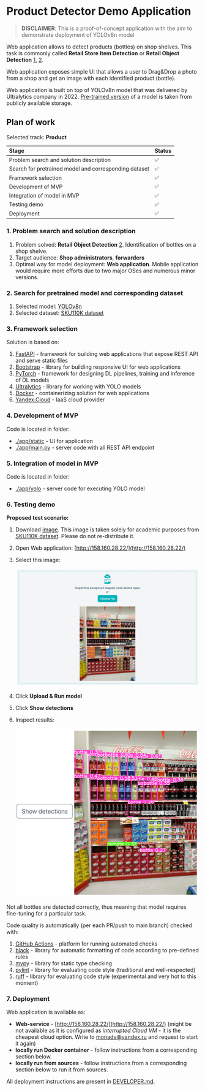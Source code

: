 # Product Detector Demo Application

> **DISCLAIMER**: This is a proof-of-concept application with the aim to demonstrate
> deployment of YOLOv8n model

Web application allows to detect products (bottles) on shop shelves. This task is commonly called
**Retail Store Item Detection** or **Retail Object Detection** [1], [2].

Web application exposes simple UI that allows a user to Drag&Drop a photo from a shop and get
an image with each identified product (bottle).

Web application is built on top of YOLOv8n model that was delivered by Ultralytics company in 2022.
[Pre-trained version](https://docs.ultralytics.com/models/yolov8/#supported-tasks)
of a model is taken from publicly available storage.

## Plan of work

Selected track: **Product**

|Stage | Status |
|:---|:---|
| Problem search and solution description | ✅ |
| Search for pretrained model and corresponding dataset | ✅ |
| Framework selection | ✅ |
| Development of MVP | ✅ |
| Integration of model in MVP | ✅ |
| Testing demo | ✅ |
| Deployment | ✅ |

### 1. Problem search and solution description

1. Problem solved: **Retail Object Detection** [2]. Identification of bottles on a shop shelve.
2. Target audience: **Shop administrators**, **forwarders**
3. Optimal way for model deployment: **Web application**. Mobile application would require more
   efforts due to two major OSes and numerous minor versions.

### 2. Search for pretrained model and corresponding dataset

1. Selected model: [YOLOv8n](https://docs.ultralytics.com/models/yolov8/#supported-tasks)
2. Selected dataset: [SKU110K dataset](https://github.com/eg4000/SKU110K_CVPR19)

### 3. Framework selection

Solution is based on:

1. [FastAPI](https://fastapi.tiangolo.com/) - framework for building web applications
   that expose REST API and serve static files
2. [Bootstrap](https://getbootstrap.com/) - library for building responsive UI for web applications
3. [PyTorch](https://pytorch.org/) - framework for designing DL pipelines, training and inference
   of DL models
4. [Ultralytics](https://docs.ultralytics.com/) - library for working with YOLO models
5. [Docker](https://www.docker.com/) - containerizing solution for web applications
6. [Yandex.Cloud](https://cloud.yandex.ru/) - IaaS cloud provider

### 4. Development of MVP

Code is located in [](./app) folder:

* [./app/static](./app/static) - UI for application
* [./app/main.py](./app/main.py) - server code with all REST API endpoint

### 5. Integration of model in MVP

Code is located in [](./app) folder:

* [./app/yolo](./app/yolo) - server code for executing YOLO model

### 6. Testing demo

**Proposed test scenario:**

1. Download [image](img/test_7.jpg). This image is taken solely for academic purposes from
   [SKU110K dataset](https://github.com/eg4000/SKU110K_CVPR19). Please do not re-distribute it.
2. Open Web application: [http://158.160.28.22/](http://158.160.28.22/)
3. Select this image:

   ![](img/upload.png)
4. Click **Upload & Run model**
5. Click **Show detections**
6. Inspect results:

   ![](img/result.png)

Not all bottles are detected correctly, thus meaning that model requires fine-tuning for a
particular task.

Code quality is automatically (per each PR/push to main branch) checked with:

1. [GitHub Actions](https://github.com/features/actions) - platform for running automated checks
2. [black](https://pypi.org/project/black/) - library for automatic formatting of code
   according to pre-defined rules
3. [mypy](https://pypi.org/project/mypy/) - library for static type checking
4. [pylint](https://pypi.org/project/pylint/) - library for evaluating code style
   (traditional and well-respected)
5. [ruff](https://pypi.org/project/ruff/) - library for evaluating code style
   (experimental and very hot to this moment)

### 7. Deployment

Web application is available as:

* **Web-service** - [http://158.160.28.22/](http://158.160.28.22/)
  (might be not available as it is configured as _interrupted Cloud VM_ - it is
  the cheapest cloud option. Write to monadv@yandex.ru and request to start it again)
* **locally run Docker container** - follow instructions from a corresponding section below.
* **locally run from sources** - follow instructions from a corresponding section below to run it
  from sources.

All deployment instructions are present in [DEVELOPER.md](DEVELOPER.md).

[1]: https://blog.roboflow.com/retail-store-item-detection-using-yolov5/

[2]: https://catalog.ngc.nvidia.com/orgs/nvidia/teams/tao/models/retail_object_detection
